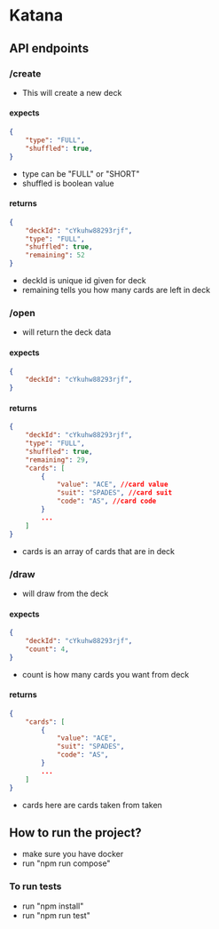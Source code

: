 # Katana

## API endpoints
### /create
- This will create a new deck
#### expects
```json
{
    "type": "FULL",
    "shuffled": true,
}
```
- type can be "FULL" or "SHORT"
- shuffled is boolean value
#### returns
```json
{
    "deckId": "cYkuhw88293rjf",
    "type": "FULL",
    "shuffled": true,
    "remaining": 52
}
```
- deckId is unique id given for deck
- remaining tells you how many cards are left in deck
### /open
- will return the deck data
#### expects
```json
{
    "deckId": "cYkuhw88293rjf",
}
```
#### returns
```json
{
    "deckId": "cYkuhw88293rjf",
    "type": "FULL",
    "shuffled": true,
    "remaining": 29,
    "cards": [
        {
            "value": "ACE", //card value
            "suit": "SPADES", //card suit
            "code": "AS", //card code
        }
        ...
    ]
}
```
- cards is an array of cards that are in deck
### /draw
- will draw from the deck
#### expects
```json
{
    "deckId": "cYkuhw88293rjf",
    "count": 4,
}
```
- count is how many cards you want from deck
#### returns
```json
{
    "cards": [
        {
            "value": "ACE",
            "suit": "SPADES",
            "code": "AS",
        }
        ...
    ]
}
```
- cards here are cards taken from taken
## How to run the project?
- make sure you have docker
- run "npm run compose"
### To run tests
- run "npm install"
- run "npm run test"
